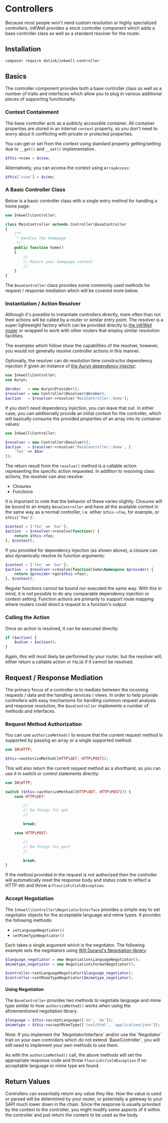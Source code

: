 # Controllers

Because most people won't need custom resolution or highly specialized controllers, inKWell
provides a stock controller component which adds a base controller class as well as a standard
resolver for the router.

## Installation

```bash
composer require dotink/inkwell-controller
```

## Basics

The controller component provides both a base controller class as well as a number of traits and
interfaces which allow you to plug in various additional pieces of supporting functionality.

### Context Containment

The base controller acts as a publicly accessible container.  All container properties are stored
in an internal `context` property, so you don't need to worry about it conflicting with private or
protected properties.

You can get or set from the context using standard property getting/setting due to `__get()` and
`__set()` implementation.

```php
$this->view = $view;
```

Alternatively, you can access the context using `ArrayAccess`:

```php
$this['view'] = $view;
```

### A Basic Controller Class

Below is a basic controller class with a single entry method for handling a home page:

```php
use Inkwell\Controller;

class MainController extends Controller\BaseController
{
	/**
	 * Handles the homepage
	 */
	public function home()
	{
		//
		// Return your homepage content
		//
	}
}
```

The `BaseController` class provides some commonly used methods for request / response mediation
which will be covered more below.

### Instantiation / Action Resolver

Although it's possible to instantiate controllers directly, more often than not their actions will
be called by a router or similar entry point.  The resolver is a super lightweight factory which
can be provided directly to [the inKWell router](./01-routing) or wrapped to work with other routers
that employ similar resolution facilities.

The examples which follow show the capabilities of the resolver, however, you would not generally
resolve controller actions in this manner.

Optionally, the resolver can do resolution time constructor dependency injection if given
an instance of [the Auryn dependency injector](https://github.com/rdlowrey/Auryn):

```php
use Inkwell\Controller;
use Auryn;

$broker   = new Auryn\Provider();
$resolver = new Controller\Resolver($broker);
$action   = $resolver->resolve('MainController::home');
```

If you don't need dependency injection, you can leave that out.  In either case, you can
additionally provide an initial context for the controller, which will basically consume the
provided properties of an array into its container values:

```php
use Inkwell\Controller;

$resolver = new Controller\Resolver();
$action   = $resolver->resolve('MainController::home', [
	'foo' => $bar
]);
```

The return result from the `resolve()` method is a callable action representing the specific
action requested.  In addition to resolving class actions, the resolver can also resolve:

- Closures
- Functions

It is important to note that the behavior of these varies slightly.  Closures will be bound to
an empty `BaseController` and have all the available context in the same way as a normal controller,
i.e. either `$this->foo`, for example, or `$this['foo']`:

```php
$context = ['foo' => 'bar'];
$action  = $resolver->resolve(function() {
	return $this->foo;
}, $context);
```

If you provided for dependency injection (as shown above), a closure can also dynamically
resolve its function arguments:

```php
$context = ['foo' => 'bar'];
$action  = $resolver->resolve(function(Some\Namespace $provider) {
	return $provider->go($this->foo);
}, $context);
```

Regular functions cannot be bound nor executed the same way.  With this in mind, it is not possible
to do any comparable dependency injection or context setting.  Function actions are primarily to
support route mapping where routers could direct a request to a function's output.

### Calling the Action

Once an action is resolved, it can be executed directly:

```php
if ($action) {
	$value = $action();
}
```

Again, this will most likely be performed by your router, but the resolver will, either return
a callable action or `FALSE` if it cannot be resolved.

## Request / Response Mediation

The primary focus of a controller is to mediate between the incoming requests / data and the
handling services / views.  In order to help provide controllers with easy mechanisms for handling
common request analysis and response resolution, the `BaseController` implements a number of
methods and interfaces.

### Request Method Authorization

You can use `authorizeMethod()` to ensure that the current request method is supported by passing
an array or a single supported method:

```php
use IW\HTTP;

$this->authorizeMethod([HTTP\GET, HTTP\POST]);
```

This will also return the current request method as a shorthand, so you can use it in switch or
control statements directly:

```php
use IW\HTTP;

switch ($this->authorizeMethod([HTTP\GET, HTTP\POST])) {
	case HTTP\GET:

		//
		// Do things for get
		//

		break;

	case HTTP\POST:

		//
		// Do things for post
		//

		break;
}
```

If the method provided in the request is not authorized then the controller will automatically
reset the response body and status code to reflect a HTTP `405` and throw a
`Flourish\YieldException`.

### Accept Negotiation

The `Inkwell\Controller\NegotiatorInterface` provides a simple way to set negotiator objects for
the acceptable language and mime types.  It provides the following methods:

- `setLanguageNegotiator()`
- `setMimeTypeNegotiator()`

Each takes a single argument which is the negotiator.  The following example sets the negotiators
using [Will Durand's Negotiation library](https://github.com/willdurand/Negotiation):

```php
$language_negotiator = new Negotiation\LanguageNegotiator();
$mimetype_negotiator = new Negotiation\FormatNegotiator();

$controller->setLanguageNegotiator($language_negotiator);
$controller->setMimeTypeNegotiator($mimetype_negotiator);
```

#### Using Negotiation

The `BaseController` provides two methods to negotiate language and mime type similar to how
`authorizeMethod()` works when using the aforementioned negotiation library.

```php
$language = $this->acceptLanguage(['en', 'de']);
$mimetype = $this->acceptMimeType(['text/html', 'application/json']);
```

<div class="notice">
	<p>
		Note:  If you implement the `NegotiatorInterface` and/or use the `Negotiator` trait on your
		own controllers which do not extend `BaseController`, you will still need to implement
		your own methods to use them.
	</p>
</div>

As with the `authorizeMethod()` call, the above methods will set the appropriate response code and
throw `Flourish\YieldException` if no acceptable language or mime type are found.

## Return Values

Controllers can essentially return any value they like.  How the value is used or parsed will be
determined by your router, or potentially a gateway to your SAPI much lower down in the chain.
Since the response is usually provided by the context to the controller, you might modify some
aspects of it within the controller and just return the content to be used as the body.
